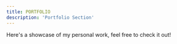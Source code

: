 ```yaml
---
title: PORTFOLIO
description: 'Portfolio Section'
---
```


Here's a showcase of my personal work, feel free to check it out!